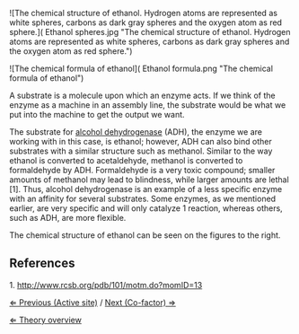 ![The chemical structure of ethanol. Hydrogen atoms are represented as white spheres, carbons as dark gray spheres and the oxygen atom as red sphere.]( Ethanol spheres.jpg "The chemical structure of ethanol. Hydrogen atoms are represented as white spheres, carbons as dark gray spheres and the oxygen atom as red sphere.")

![The chemical formula of ethanol]( Ethanol formula.png "The chemical formula of ethanol")

A substrate is a molecule upon which an enzyme acts. If we think of the
enzyme as a machine in an assembly line, the substrate would be what we
put into the machine to get the output we want.

The substrate for [alcohol dehydrogenase](/wiki/ADH "wikilink") (ADH), the
enzyme we are working with in this case, is ethanol; however, ADH can
also bind other substrates with a similar structure such as methanol.
Similar to the way ethanol is converted to acetaldehyde, methanol is
converted to formaldehyde by ADH. Formaldehyde is a very toxic compound;
smaller amounts of methanol may lead to blindness, while larger amounts
are lethal [1]. Thus, alcohol dehydrogenase is an example of a less
specific enzyme with an affinity for several substrates. Some enzymes,
as we mentioned earlier, are very specific and will only catalyze 1
reaction, whereas others, such as ADH, are more flexible.

The chemical structure of ethanol can be seen on the figures to the
right.

References
----------

1\. <http://www.rcsb.org/pdb/101/motm.do?momID=13>

[⇐ Previous (Active site)](/wiki/Active_site "wikilink") / [Next (Co-factor) ⇒](/wiki/Co-factor "wikilink")

[⇐ Theory overview](/wiki/Enzyme_Kinetics "wikilink")

